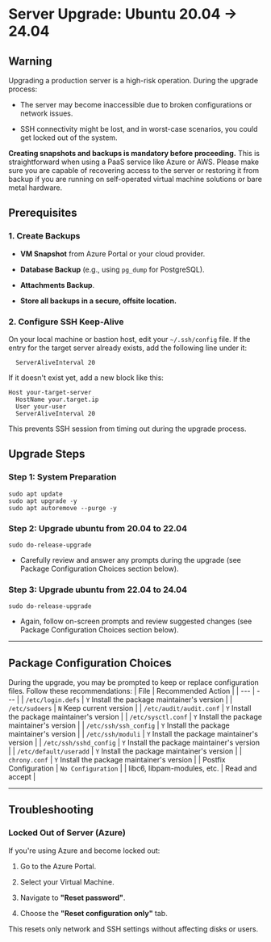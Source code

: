 # Server Upgrade: Ubuntu 20.04 → 24.04

Warning
-------

Upgrading a production server is a high-risk operation. During the upgrade process:
*   The server may become inaccessible due to broken configurations or network issues.

*   SSH connectivity might be lost, and in worst-case scenarios, you could get locked out of the system.

**Creating snapshots and backups is mandatory before proceeding.** This is straightforward when using a PaaS service like Azure or AWS. Please make sure you are capable of recovering access to the server or restoring it from backup if you are running on self-operated virtual machine solutions or bare metal hardware.


Prerequisites
----------------

### 1. Create Backups

*   **VM Snapshot** from Azure Portal or your cloud provider.

*   **Database Backup** (e.g., using `pg_dump` for PostgreSQL).

*   **Attachments Backup**.

*   **Store all backups in a secure, offsite location.**


### 2. Configure SSH Keep-Alive

On your local machine or bastion host, edit your `~/.ssh/config` file. If the entry for the target server already exists, add the following line under it:

      ServerAliveInterval 20

If it doesn't exist yet, add a new block like this:

    Host your-target-server
      HostName your.target.ip
      User your-user
      ServerAliveInterval 20

This prevents SSH session from timing out during the upgrade process.


Upgrade Steps
-------------

### Step 1: System Preparation

    sudo apt update
    sudo apt upgrade -y
    sudo apt autoremove --purge -y

### Step 2: Upgrade ubuntu from 20.04 to 22.04

    sudo do-release-upgrade

*   Carefully review and answer any prompts during the upgrade (see Package Configuration Choices section below).

### Step 3: Upgrade  ubuntu from 22.04 to 24.04

    sudo do-release-upgrade

*   Again, follow on-screen prompts and review suggested changes (see Package Configuration Choices section below).


* * *

Package Configuration Choices
-----------------------------

During the upgrade, you may be prompted to keep or replace configuration files. Follow these recommendations:
| File | Recommended Action |
| --- | --- |
| `/etc/login.defs` | `Y` Install the package maintainer's version |
| `/etc/sudoers` | `N` Keep current version |
| `/etc/audit/audit.conf` | `Y` Install the package maintainer's version |
| `/etc/sysctl.conf` | `Y` Install the package maintainer's version |
| `/etc/ssh/ssh_config` | `Y` Install the package maintainer's version |
| `/etc/ssh/moduli` | `Y` Install the package maintainer's version |
| `/etc/ssh/sshd_config` | `Y` Install the package maintainer's version |
| `/etc/default/useradd` | `Y` Install the package maintainer's version |
| `chrony.conf` | `Y` Install the package maintainer's version |
| Postfix Configuration | `No Configuration` |
| libc6, libpam-modules, etc. | Read and accept |

* * *

Troubleshooting
------------------

### Locked Out of Server (Azure)

If you're using Azure and become locked out:
1.  Go to the Azure Portal.

2.  Select your Virtual Machine.

3.  Navigate to **"Reset password"**.

4.  Choose the **"Reset configuration only"** tab.

This resets only network and SSH settings without affecting disks or users.